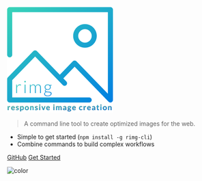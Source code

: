 ![logo](_media/logo.min.svg)

> A command line tool to create optimized images for the web.

* Simple to get started (`npm install -g rimg-cli`)
* Combine commands to build complex workflows

[GitHub](https://github.com/alexanderbartels/rimg/)
[Get Started](./#/quickstart)

![color](#f0f0f0)
